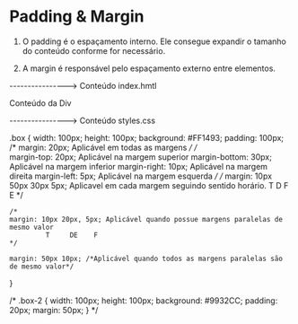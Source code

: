 # Padding & Margin

1. O padding é o espaçamento interno. Ele consegue expandir o tamanho do conteúdo conforme for necessário.

2. A margin é responsável pelo espaçamento externo entre elementos.

----------------> Conteúdo index.hmtl

<!DOCTYPE html>
<html lang="pt-br">
<head>
    <meta charset="UTF-8">
    <meta name="viewport" content="width=device-width, initial-scale=1.0">
    <link rel="stylesheet" href="./styles.css">
    <title>Padding & Margin</title>
</head>
<body>
    <div class="box">
        Conteúdo da Div
    </div>
    <!--
    <div class="box-2">
        Conteúdo Div-2
    </div>
    -->
</body>

</html>

----------------> Conteúdo styles.css

.box {
    width: 100px;
    height: 100px;
    background: #FF1493;
    padding: 100px;
    /*
    margin: 20px; Aplicável em todas as margens
    */
    /*    
    margin-top: 20px; Aplicável na margem superior
    margin-bottom: 30px; Aplicável na margem inferior
    margin-right: 10px; Aplicável na margem direita
    margin-left: 5px; Aplicável na margem esquerda
    */
    /*
    margin: 10px 50px 30px 5px; Aplicavel em cada margem seguindo sentido horário.
             T    D     F   E
    */

    /*
    margin: 10px 20px, 5px; Aplicável quando possue margens paralelas de mesmo valor
             T     DE    F
    */

    margin: 50px 10px; /*Aplicável quando todos as margens paralelas são de mesmo valor*/
}



/*
.box-2 {
    width: 100px;
    height: 100px;
    background: #9932CC;
    padding: 20px;
    margin: 50px;
}
*/